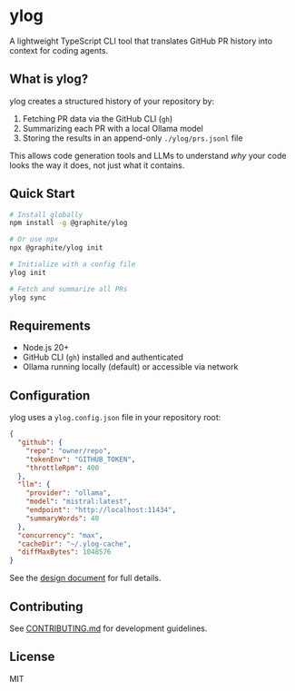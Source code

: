 # ylog

A lightweight TypeScript CLI tool that translates GitHub PR history into context for coding agents.

## What is ylog?

ylog creates a structured history of your repository by:
1. Fetching PR data via the GitHub CLI (`gh`)
2. Summarizing each PR with a local Ollama model
3. Storing the results in an append-only `./ylog/prs.jsonl` file

This allows code generation tools and LLMs to understand *why* your code looks the way it does, not just what it contains.

## Quick Start

```bash
# Install globally
npm install -g @graphite/ylog

# Or use npx
npx @graphite/ylog init

# Initialize with a config file
ylog init

# Fetch and summarize all PRs
ylog sync
```

## Requirements

- Node.js 20+
- GitHub CLI (`gh`) installed and authenticated
- Ollama running locally (default) or accessible via network

## Configuration

ylog uses a `ylog.config.json` file in your repository root:

```json
{
  "github": {
    "repo": "owner/repo",
    "tokenEnv": "GITHUB_TOKEN",
    "throttleRpm": 400
  },
  "llm": {
    "provider": "ollama",
    "model": "mistral:latest",
    "endpoint": "http://localhost:11434",
    "summaryWords": 40
  },
  "concurrency": "max",
  "cacheDir": "~/.ylog-cache",
  "diffMaxBytes": 1048576
}
```

See the [design document](design_doc.md) for full details.

## Contributing

See [CONTRIBUTING.md](CONTRIBUTING.md) for development guidelines.

## License

MIT